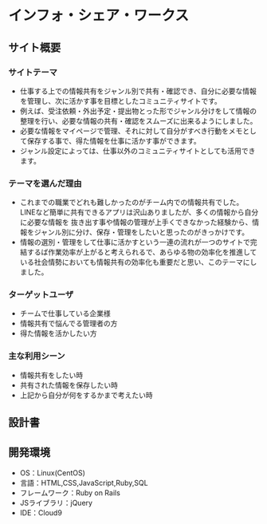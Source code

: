 # インフォ・シェア・ワークス

## サイト概要
### サイトテーマ
* 仕事する上での情報共有をジャンル別で共有・確認でき、自分に必要な情報を管理し、次に活かす事を目標としたコミュニティサイトです。
* 例えば、受注依頼・外出予定・提出物とった形でジャンル分けをして情報の整理を行い、必要な情報の共有・確認をスムーズに出来るようにしました。
* 必要な情報をマイページで管理、それに対して自分がすべき行動をメモとして保存する事で、得た情報を仕事に活かす事ができます。
* ジャンル設定によっては、仕事以外のコミュニティサイトとしても活用できます。

### テーマを選んだ理由
* これまでの職業でどれも難しかったのがチーム内での情報共有でした。 LINEなど簡単に共有できるアプリは沢山ありましたが、多くの情報から自分に必要な情報を
抜き出す事や情報の管理が上手くできなかった経験から、情報をジャンル別に分け、保存・管理をしたいと思ったのがきっかけです。
* 情報の選別・管理をして仕事に活かすという一連の流れが一つのサイトで完結するば作業効率が上がると考えられるで、あらゆる物の効率化を推進している社会情勢においても情報共有の効率化も重要だと思い、このテーマにしました。

### ターゲットユーザ
- チームで仕事している企業様
- 情報共有で悩んでる管理者の方
- 得た情報を活かしたい方

### 主な利用シーン
- 情報共有をしたい時
- 共有された情報を保存したい時
- 上記から自分が何をするかまで考えたい時


## 設計書

## 開発環境
- OS：Linux(CentOS)
- 言語：HTML,CSS,JavaScript,Ruby,SQL
- フレームワーク：Ruby on Rails
- JSライブラリ：jQuery
- IDE：Cloud9




